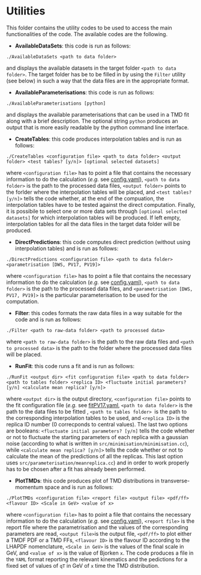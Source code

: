 # Utilities

This folder contains the utility codes to be used to access the main functionalities of the code. The available codes are
the following.

- **AvailableDataSets**: this code is run as follows:
```Shell
./AvailableDataSets <path to data folder>
```
and displays the available datasets in the target folder ```<path to data folder>```. The target folder has be to be filled in by using the ```Filter``` utility (see below) in such a way that the data files are in the appropriate format.

- **AvailableParameterisations**: this code is run as follows:
```Shell
./AvailableParameterisations [python]
```
and displays the available parameterisations that can be used in a TMD fit along with a brief description. The optional string ```python``` produces an output that is more easily readable by the python command line interface.

- **CreateTables**: this code produces interpolation tables and is run as follows:
```Shell
./CreateTables <configuration file> <path to data folder> <output folder> <test tables? [y/n]> [optional selected datasets]
```
where ```<configuration file>``` has to point a file that contains the necessary information to do the calculation (*e.g.* see [config.yaml](../cards/config.yaml)), ```<path to data folder>``` is the path to the processed data files, ```<output folder>``` points to the forlder where the interpolation tables will be placed, and ```<test tables? [y/n]>``` tells the code whether, at the end of the compuation, the interpolation tables have to be tested against the direct computation. Finally, it is possibile to select one or more data sets through ```[optional selected datasets]``` for which interpolation tables will be produced. If left empty, interpolation tables for all the data files in the target data folder will be produced.

- **DirectPredictions**: this code computes direct prediction (without using interpolation tables) and is run as follows:
```Shell
./DirectPredictions <configuration file> <path to data folder> <parametrisation [DWS, PV17, PV19]>
```
where ```<configuration file>``` has to point a file that contains the necessary information to do the calculation (*e.g.* see [config.yaml](../cards/config.yaml)), ```<path to data folder>``` is the path to the processed data files, and ```<parametrisation [DWS, PV17, PV19]>``` is the particular parameterisation to be used for the computation.

- **Filter**: this codes formats the raw data files in a way suitable for the code and is run as follows:
```Shell
./Filter <path to raw-data folder> <path to processed data>
```
where ```<path to raw-data folder>``` is the path to the raw data files and ```<path to processed data>``` is the path to the folder where the processed data files will be placed.

- **RunFit**: this code runs a fit and is run as follows:
```Shell
./RunFit <output dir> <fit configuration file> <path to data folder> <path to tables folder> <replica ID> <fluctuate initial parameters? [y/n] <calculate mean replica? [y/n]>
```
where ```<output dir>``` is the output directory, ```<configuration file>``` points to the fit configuration file (*e.g.* see [fitPV17.yaml](../cards/fitPV17.yaml), ```<path to data folder>``` is the path to the data files to be fitted , ```<path to tables folder> ```is the path to the corresponding interpolation tables to be used, and ```<replica ID>``` is the replica ID number (0 correcponds to central values). The last two options are booleans: ```<fluctuate initial parameters? [y/n]``` tells the code whether or not to fluctuate the starting parameters of each replica with a gaussian noise (according to what is written in ```src/minimisation/minimisation.cc```), while ```<calculate mean replica? [y/n]>``` tells the code whether or not to calculate the mean of the predictions of all the replicas. This last option uses ```src/parameterisation/meanreplica.cc```) and in order to work properly has to be chosen after a fit has already been performed.

- **PlotTMDs**: this code produces plot of TMD distributions in transverse-momentum space and is run as follows:
```Shell
./PlotTMDs <configuration file> <report file> <output file> <pdf/ff> <flavour ID> <Scale in GeV> <value of x>
```
where ```<configuration file>``` has to point a file that contains the necessary information to do the calculation (*e.g.* see [config.yaml](../cards/config.yaml)),  ```<report file>``` is the report file where the parametrisation and the values of the corresponding parameters are read, ```<output file>```is the output file, ```<pdf/ff>``` to plot either a TMDF PDF or a TMD FFs, ```<flavour ID>``` is the flavour ID according to the LHAPDF nomenclature, ```<Scale in GeV>``` is the values of the final scale in GeV,  and ```<value of x>``` is the value of Bjorken ```x```. The code produces a file in the ```YAML``` format reporting the relevant kinematics and the pedictions for a fixed set of values of ```qT``` in GeV of ```x``` time the TMD distribution.
